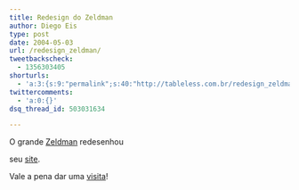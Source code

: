 ```yaml
---
title: Redesign do Zeldman
author: Diego Eis
type: post
date: 2004-05-03
url: /redesign_zeldman/
tweetbackscheck:
  - 1356303405
shorturls:
  - 'a:3:{s:9:"permalink";s:40:"http://tableless.com.br/redesign_zeldman";s:7:"tinyurl";s:26:"http://tinyurl.com/3zqw6m2";s:4:"isgd";s:19:"http://is.gd/KGdMIh";}'
twittercomments:
  - 'a:0:{}'
dsq_thread_id: 503031634

---
```

O grande [Zeldman][1] redesenhou
  
seu [site][1].
              
Vale a pena dar uma [visita][1]!

 [1]: http://www.zeldman.com/